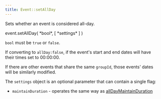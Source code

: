 ```yaml
---
title: Event::setAllDay
---
```


Sets whether an event is considered all-day.

<div class='spec' markdown='1'>
event.setAllDay( *bool*, [ *settings* ] )
</div>

`bool` must be `true` or `false`.

If converting to `allDay:false`, if the event's start and end dates will have their times set to 00:00:00.

If there are other events that share the same `groupId`, those events' dates will be similarly modified.

The `settings` object is an optional parameter that can contain a single flag:

- `maintainDuration` - operates the same way as [allDayMaintainDuration](allDayMaintainDuration)
